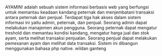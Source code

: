 AYAMIN! adalah sebuah sistem informasi berbasis web yang berfungsi untuk memantau keadaan kandang peternak dan menjembatani transaksi antara peternak dan penjual. Terdapat tiga hak akses dalam sistem informasi ini yaitu admin, peternak, dan penjual. Seorang admin dapat melakukan manajemen akun pengguna. Seorang peternak dapat mengatur treshold dan memantau kondisi kandang, mengatur harga jual dan stok ayam, serta melihat transaksi penjualan. Seorang penjual dapat melakukan pemesanan ayam dan melihat data transaksi. Sistem ini dibangun menggunakan bahasa php native.
wildan ganteng